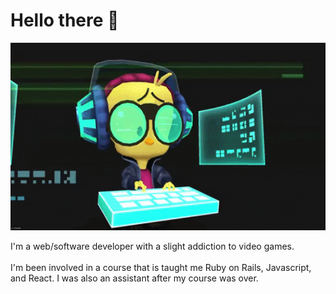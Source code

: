 # Hello there 👋

<p align="center">
  <img src="https://github.com/kevinjolley91/kevinjolley91/blob/main/giphy.gif" alt="animated" width="600" height="300"/>
</p>
<div>
  I'm a web/software developer with a slight addiction to video games.
</div>
<br />
<div>
I'm been involved in a course that is taught me Ruby on Rails, Javascript, and React. I was also an assistant after my course was over.
</div>
<!--
**kevinjolley91/kevinjolley91** is a ✨ _special_ ✨ repository because its `README.md` (this file) appears on your GitHub profile.

Here are some ideas to get you started:

- 🔭 I’m currently working on ...
- 🌱 I’m currently learning ...
- 👯 I’m looking to collaborate on ...
- 🤔 I’m looking for help with ...
- 💬 Ask me about ...
- 📫 How to reach me: ...
- 😄 Pronouns: ...
- ⚡ Fun fact: ...
-->
